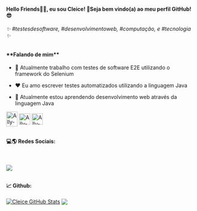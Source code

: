 
<h4> Hello Friends👋🏾, eu sou Cleice! 🌴Seja bem vindo(a) ao meu perfil GitHub! 😎 </h4>  
<h4></h4>   
<h6> ✨  #testesdesoftware, #desenvolvimentoweb, #computação, e #tecnologia ✨ </h6>

##
<h4>**Falando de mim**</h4>

- 🔭 Atualmente trabalho com testes de software E2E utilizando o framework do Selenium 

- ❤️ Eu amo escrever testes automatizados utilizando a linguagem Java 

- 🌱 Atualmente estou aprendendo desenvolvimento web através da linguagem Java

<div align="left" style="display: inline_block">
  <img align="center" alt="Ally-Java" height="40" width="30" src="https://cdn.jsdelivr.net/gh/devicons/devicon/icons/java/java-original.svg" />
  <img align="center" alt="Ally-Java" height="30" width="30" src="https://cdn.jsdelivr.net/gh/devicons/devicon/icons/selenium/selenium-original.svg" />
  <img align="center" alt="Ally-Java" height="30" width="30" src="https://cdn.jsdelivr.net/gh/devicons/devicon/icons/spring/spring-original.svg" />
 </div>
 
 ##
<h4> 💻🌎 Redes Sociais: <br></h4>
<br />

<a href="https://www.linkedin.com/in/cleicetnsouza/" target="_blank"><img src="https://img.shields.io/badge/-LinkedIn-%230077B5?style=for-the-badge&logo=linkedin&logoColor=white" target="_blank"></a>
 
 ##
 <h4> 📈 Github: <br></h4>
<a href="https://github.com/CleiceSouza/">
<img align="center" src="https://github-readme-stats.vercel.app/api?username=CleiceSouza&show_icons=true&include_all_commits=true&theme=monokai&hide_border=true" alt="Cleice GitHub Stats" /></a> <img align="center" src="https://github-readme-stats.vercel.app/api/top-langs/?username=CleiceSouza&layout=compact&theme=monokai&hide_border=true" /></a>


  

